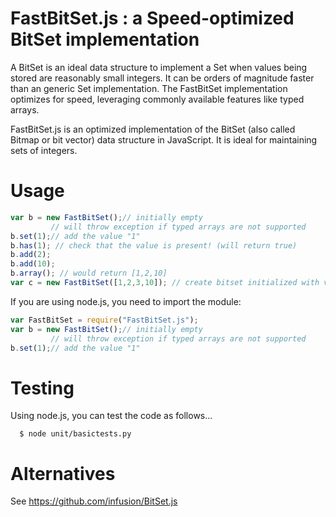 # FastBitSet.js : a Speed-optimized BitSet implementation

A BitSet is an ideal data structure to implement a Set when values being stored are
reasonably small integers. It can be orders of magnitude faster than an generic Set implementation.
The FastBitSet implementation optimizes for speed, leveraging commonly available features
like typed arrays.


FastBitSet.js is an optimized implementation of the BitSet (also called Bitmap or bit vector) data
structure in JavaScript. It is ideal for maintaining sets of integers.

Usage
===

```javascript
var b = new FastBitSet();// initially empty
         // will throw exception if typed arrays are not supported
b.set(1);// add the value "1"
b.has(1); // check that the value is present! (will return true)
b.add(2);
b.add(10);
b.array(); // would return [1,2,10]
var c = new FastBitSet([1,2,3,10]); // create bitset initialized with values 1,2,3,10
```

If you are using node.js, you need to import the module:

```javascript
var FastBitSet = require("FastBitSet.js");
var b = new FastBitSet();// initially empty
         // will throw exception if typed arrays are not supported
b.set(1);// add the value "1"
```


Testing
===

Using node.js, you can test the code as follows...

      $ node unit/basictests.py

Alternatives
===


See https://github.com/infusion/BitSet.js
